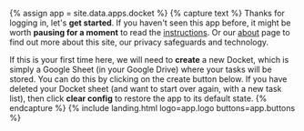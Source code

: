 {% assign app = site.data.apps.docket %}
{% capture text %}
Thanks for logging in, let's __get started__. If you haven't seen this app before, it might be worth __pausing for a moment__ to read the [instructions](#instructions). Or our [about](/about/) page to find out more about this site, our privacy safeguards and technology.

If this is your first time here, we will need to __create__ a new Docket, which is simply a Google Sheet (in your Google Drive) where your tasks will be stored. You can do this by clicking on the create button below. If you have deleted your Docket sheet (and want to start over again, with a new task list), then click __clear config__ to restore the app to its default state.
{% endcapture %}
{% include landing.html logo=app.logo buttons=app.buttons %}